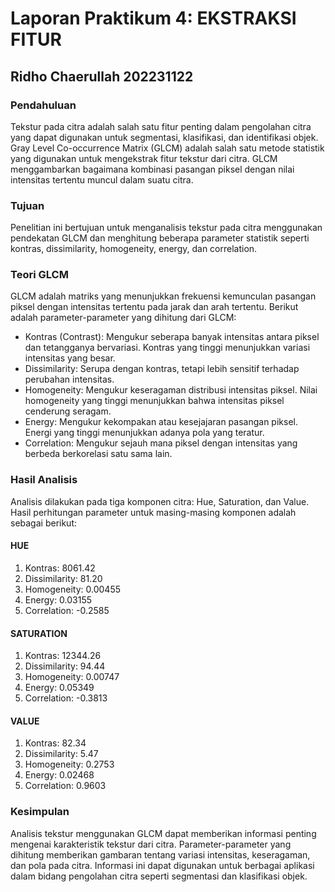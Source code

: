 # Laporan Praktikum 4: EKSTRAKSI FITUR
## Ridho Chaerullah 202231122
### Pendahuluan
Tekstur pada citra adalah salah satu fitur penting dalam pengolahan citra yang dapat digunakan untuk segmentasi, klasifikasi, dan identifikasi objek. Gray Level Co-occurrence Matrix (GLCM) adalah salah satu metode statistik yang digunakan untuk mengekstrak fitur tekstur dari citra. GLCM menggambarkan bagaimana kombinasi pasangan piksel dengan nilai intensitas tertentu muncul dalam suatu citra.

### Tujuan
Penelitian ini bertujuan untuk menganalisis tekstur pada citra menggunakan pendekatan GLCM dan menghitung beberapa parameter statistik seperti kontras, dissimilarity, homogeneity, energy, dan correlation.

### Teori GLCM
GLCM adalah matriks yang menunjukkan frekuensi kemunculan pasangan piksel dengan intensitas tertentu pada jarak dan arah tertentu. Berikut adalah parameter-parameter yang dihitung dari GLCM:

- Kontras (Contrast): Mengukur seberapa banyak intensitas antara piksel dan tetangganya bervariasi. Kontras yang tinggi menunjukkan variasi intensitas yang besar.
- Dissimilarity: Serupa dengan kontras, tetapi lebih sensitif terhadap perubahan intensitas.
- Homogeneity: Mengukur keseragaman distribusi intensitas piksel. Nilai homogeneity yang tinggi menunjukkan bahwa intensitas piksel cenderung seragam.
- Energy: Mengukur kekompakan atau kesejajaran pasangan piksel. Energi yang tinggi menunjukkan adanya pola yang teratur.
- Correlation: Mengukur sejauh mana piksel dengan intensitas yang berbeda berkorelasi satu sama lain.
### Hasil Analisis
Analisis dilakukan pada tiga komponen citra: Hue, Saturation, dan Value. Hasil perhitungan parameter untuk masing-masing komponen adalah sebagai berikut:

#### HUE
1. Kontras: 8061.42
2. Dissimilarity: 81.20
3. Homogeneity: 0.00455
4. Energy: 0.03155
5. Correlation: -0.2585
#### SATURATION
1. Kontras: 12344.26
2. Dissimilarity: 94.44
3. Homogeneity: 0.00747
4. Energy: 0.05349
5. Correlation: -0.3813
#### VALUE
1. Kontras: 82.34
2. Dissimilarity: 5.47
3. Homogeneity: 0.2753
4. Energy: 0.02468
5. Correlation: 0.9603
### Kesimpulan
Analisis tekstur menggunakan GLCM dapat memberikan informasi penting mengenai karakteristik tekstur dari citra. Parameter-parameter yang dihitung memberikan gambaran tentang variasi intensitas, keseragaman, dan pola pada citra. Informasi ini dapat digunakan untuk berbagai aplikasi dalam bidang pengolahan citra seperti segmentasi dan klasifikasi objek.